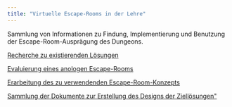 ```yaml
---
title: "Virtuelle Escape-Rooms in der Lehre"
---
```


Sammlung von Informationen zu Findung, Implementierung und Benutzung der Escape-Room-Ausprägung des Dungeons.

[Recherche zu existierenden Lösungen](research/readme.md)

[Evaluierung eines anologen Escape-Rooms](analog_escape_room/readme.md)

[Erarbeitung des zu verwendenden Escape-Room-Konzepts](concept.md)

[Sammlung der Dokumente zur Erstellung des Designs der Ziellösungen"](design/readme.md)
